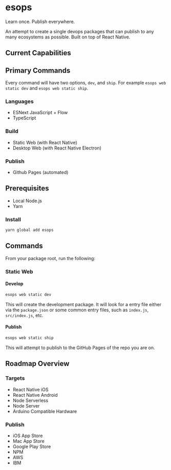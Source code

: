 # esops

Learn once. Publish everywhere.

An attempt to create a single devops packages that can publish to any many ecosystems as possible. Built on top of React Native.

## Current Capabilities

## Primary Commands

Every command will have two options, `dev`, and `ship`. For example `esops web static dev` and `esops web static ship`.

### Languages

* ESNext JavaScript + Flow
* TypeScript

### Build

* Static Web (with React Native)
* Desktop Web (with React Native Electron)

### Publish

* Github Pages (automated)

## Prerequisites

* Local Node.js
* Yarn

### Install

```bash
yarn global add esops
```

## Commands

From your package root, run the following:

### Static Web

#### Develop

```bash
esops web static dev
```

This will create the development package. It will look for a entry file either via the `package.json` or some common entry files, such as `index.js`, `src/index.js`, etc.

#### Publish

```bash
esops web static ship
```

This will attempt to publish to the GitHub Pages of the repo you are on.

## Roadmap Overview

### Targets

* React Native iOS
* React Native Android
* Node Serverless
* Node Server
* Arduino Compatible Hardware

### Publish

* iOS App Store
* Mac App Store
* Google Play Store
* NPM
* AWS
* IBM
